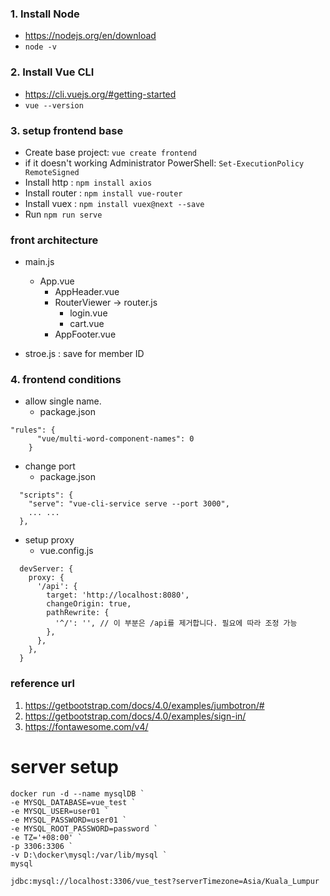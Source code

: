 ### 1. Install Node
- https://nodejs.org/en/download
- ```node -v```
### 2. Install Vue CLI
- https://cli.vuejs.org/#getting-started
- ```vue --version```
### 3. setup frontend base
- Create base project: ```vue create frontend```
- if it doesn't working Administrator PowerShell: ```Set-ExecutionPolicy RemoteSigned```
- Install http   : ```npm install axios```
- Install router : ```npm install vue-router```
- Install vuex   : ```npm install vuex@next --save```
- Run ```npm run serve```

### front architecture
- main.js 
  - App.vue
    - AppHeader.vue
    - RouterViewer -> router.js
      - login.vue
      - cart.vue
    - AppFooter.vue

- stroe.js : save for member ID



### 4. frontend conditions 
- allow single name.
  - package.json
```
"rules": {
      "vue/multi-word-component-names": 0
    }
```
- change port
  -  package.json
```
  "scripts": {
    "serve": "vue-cli-service serve --port 3000",
    ... ...
  },
```
- setup proxy
  - vue.config.js
```
  devServer: {
    proxy: {
      '/api': {
        target: 'http://localhost:8080',
        changeOrigin: true,
        pathRewrite: {
          '^/': '', // 이 부분은 /api를 제거합니다. 필요에 따라 조정 가능
        },
      },
    },
  }
```

### reference url
1. https://getbootstrap.com/docs/4.0/examples/jumbotron/#
2. https://getbootstrap.com/docs/4.0/examples/sign-in/
3. https://fontawesome.com/v4/

#  server setup
```
docker run -d --name mysqlDB `
-e MYSQL_DATABASE=vue_test `
-e MYSQL_USER=user01 `
-e MYSQL_PASSWORD=user01 `
-e MYSQL_ROOT_PASSWORD=password `
-e TZ='+08:00' `
-p 3306:3306 `
-v D:\docker\mysql:/var/lib/mysql `
mysql
```
```
jdbc:mysql://localhost:3306/vue_test?serverTimezone=Asia/Kuala_Lumpur
```
